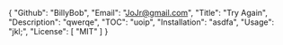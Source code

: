 {
	"Github": "BillyBob",
	"Email": "JoJr@gmail.com",
	"Title": "Try Again",
	"Description": "qwerqe",
	"TOC": "uoip",
	"Installation": "asdfa",
	"Usage": "jkl;",
	"License": [
		"MIT"
	]
}